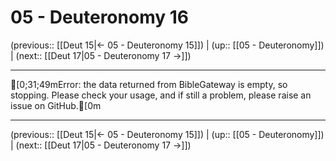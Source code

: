 # 05 - Deuteronomy 16

(previous:: [[Deut 15|← 05 - Deuteronomy 15]]) | (up:: [[05 - Deuteronomy]]) | (next:: [[Deut 17|05 - Deuteronomy 17 →]])

***
[0;31;49mError: the data returned from BibleGateway is empty, so stopping. Please check your usage, and if still a problem, please raise an issue on GitHub.[0m

***

(previous:: [[Deut 15|← 05 - Deuteronomy 15]]) | (up:: [[05 - Deuteronomy]]) | (next:: [[Deut 17|05 - Deuteronomy 17 →]])
